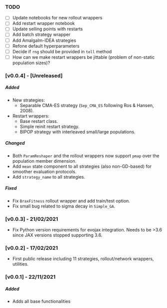 ### TODO

- [ ] Update notebooks for new rollout wrappers
- [ ] Add restart wrapper notebook
- [ ] Update selling points with restarts
- [ ] Add batch strategy wrapper
- [ ] Add Amalgalm-IDEA strategies
- [ ] Refone default hyperparameters
- [ ] Decide if `rng` should be provided in `tell` method
- [ ] How can we make restart wrappers be jittable (problem of non-static population sizes)?

### [v0.0.4] - [Unreleased]

##### Added

- New strategies:
    - Separable CMA-ES strategy (`Sep_CMA_ES` following Ros & Hansen, 2008).
- Restart wrappers: 
    - Base restart class.
    - Simple reinit restart strategy.
    - BIPOP strategy with interleaved small/large populations.

##### Changed

- Both `ParamReshaper` and the rollout wrappers now support `pmap` over the population member dimension.
- Add `mean` state component to all strategies (also non-GD-based) for smoother evaluation protocols.
- Add `strategy_name` to all strategies.

##### Fixed

- Fix `BraxFitness` rollout wrapper and add train/test option.
- Fix small bug related to sigma decay in `Simple_GA`.

### [v0.0.3] - 21/02/2021

- Fix Python version requirements for evojax integration. Needs to be >3.6 since JAX versions stopped supporting 3.6.

### [v0.0.2] - 17/02/2021

- First public release including 11 strategies, rollout/network wrappers, utilities.

### [v0.0.1] - 22/11/2021

##### Added
- Adds all base functionalities
